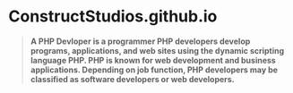 # ConstructStudios.github.io

>__**A PHP Devloper is a programmer PHP developers develop programs, applications, and web sites using the dynamic scripting language PHP. PHP is known for web development and business applications. Depending on job function, PHP developers may be classified as software developers or web developers.**__
